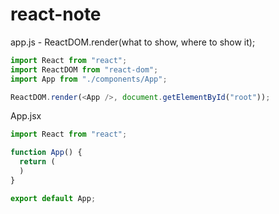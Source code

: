 # react-note
app.js - ReactDOM.render(what to show, where to show it);
``` javascript
import React from "react";
import ReactDOM from "react-dom";
import App from "./components/App";

ReactDOM.render(<App />, document.getElementById("root"));
```
App.jsx
``` javascript
import React from "react"; 

function App() {
  return (
  )
}

export default App;
```
